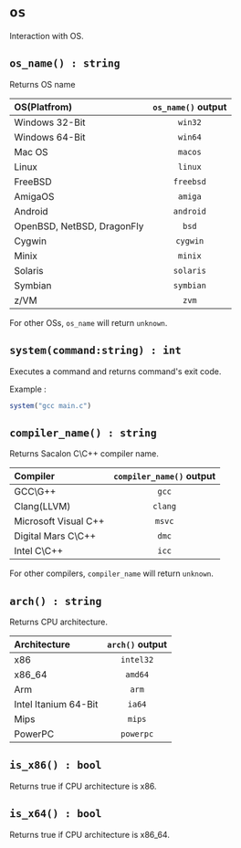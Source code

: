 # `os`
Interaction with OS.

## `os_name() : string`
Returns OS name

| OS(Platfrom)      | `os_name()` output  | 
| :------------- | :----------: | 
| Windows 32-Bit | `win32`  | 
| Windows 64-Bit   | `win64` |
| Mac OS | `macos` |
| Linux  | `linux` |
| FreeBSD  | `freebsd` |
| AmigaOS  | `amiga` |
| Android  | `android` |
| OpenBSD, NetBSD, DragonFly  | `bsd` |
| Cygwin  | `cygwin` |
| Minix  | `minix` |
| Solaris  | `solaris` |
| Symbian | `symbian` |
| z/VM | `zvm` |

For other OSs, `os_name` will return `unknown`.

## `system(command:string) : int`
Executes a command and returns command's exit code.

Example :
```typescript
system("gcc main.c")
```

## `compiler_name() : string`
Returns Sacalon C\C++ compiler name.

| Compiler      | `compiler_name()` output  | 
| :------------- | :----------: | 
| GCC\G++  | `gcc`  | 
| Clang(LLVM)  | `clang`  | 
| Microsoft Visual C++  | `msvc`  | 
| Digital Mars C\C++ | `dmc`  | 
| Intel C\C++ | `icc`  | 

For other compilers, `compiler_name` will return `unknown`.

## `arch() : string`
Returns CPU architecture.

| Architecture      | `arch()` output  | 
| :------------- | :----------: | 
| x86  | `intel32`  | 
| x86_64  | `amd64`  | 
| Arm  | `arm`  | 
| Intel Itanium 64-Bit | `ia64`  | 
| Mips  | `mips`  | 
| PowerPC  | `powerpc`  | 


## `is_x86() : bool`
Returns true if CPU architecture is x86.

## `is_x64() : bool`
Returns true if CPU architecture is x86_64.
